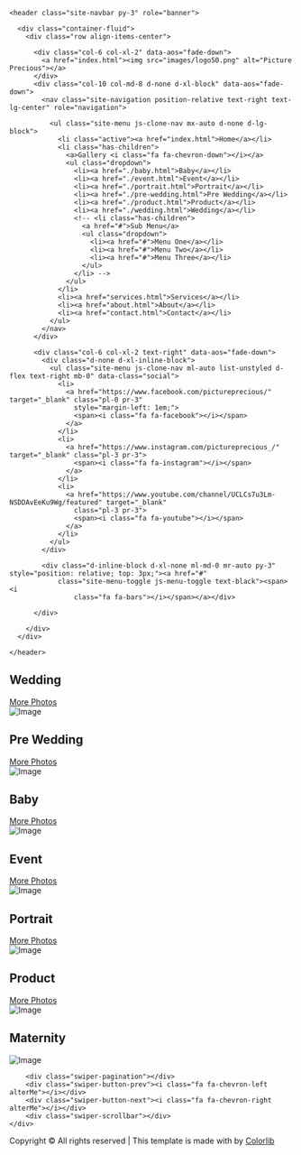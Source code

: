 <!DOCTYPE html>
<html lang="en">
  <head>
    <meta charset="utf-8">
    <meta name="viewport" content="width=device-width, initial-scale=1, shrink-to-fit=no">
    <link href="https://fonts.googleapis.com/css?family=Josefin+Sans:300i,400,700" rel="stylesheet">
    <link rel="stylesheet" href="scss/i-style.css">
    <link rel="stylesheet" href="css/bootstrap.min.css">
    <link rel="stylesheet" href="css/magnific-popup.css">
    <link rel="stylesheet" href="css/jquery-ui.css">
    <link rel="stylesheet" href="css/owl.carousel.min.css">
    <link rel="stylesheet" href="css/owl.theme.default.min.css">
    <link rel="stylesheet" href="css/lightgallery.min.css">    
    <link rel="stylesheet" href="css/bootstrap-datepicker.css">
    <link rel="stylesheet" href="fonts/flaticon/font/flaticon.css">
    <link rel="stylesheet" href="css/swiper.css">
    <link rel="stylesheet" href="css/aos.css">
    <link rel="stylesheet" href="css/style.css">
    <link rel="stylesheet" href="https://cdnjs.cloudflare.com/ajax/libs/font-awesome/4.7.0/css/font-awesome.min.css">
    <!-- Hotjar Tracking Code for http://pictureprecious.co.in -->
<script>
    (function(h,o,t,j,a,r){
        h.hj=h.hj||function(){(h.hj.q=h.hj.q||[]).push(arguments)};
        h._hjSettings={hjid:1356417,hjsv:6};
        a=o.getElementsByTagName('head')[0];
        r=o.createElement('script');r.async=1;
        r.src=t+h._hjSettings.hjid+j+h._hjSettings.hjsv;
        a.appendChild(r);
    })(window,document,'https://static.hotjar.com/c/hotjar-','.js?sv=');
</script>
<!-- Global site tag (gtag.js) - Google Analytics -->
<script async src="https://www.googletagmanager.com/gtag/js?id=UA-141688265-1"></script>
<script>
  window.dataLayer = window.dataLayer || [];
  function gtag(){dataLayer.push(arguments);}
  gtag('js', new Date());

  gtag('config', 'UA-141688265-1');
</script>
  </head>
  <body>
  
  <div class="site-wrap">
    <div class="site-mobile-menu">
      <div class="site-mobile-menu-header">
        <div class="site-mobile-menu-close mt-3">
          <span class="js-menu-toggle"><i class="fa fa-times-circle"></i></span>
        </div>
      </div>
      <div class="site-mobile-menu-body"></div>
    </div>
    



    <header class="site-navbar py-3" role="banner">

      <div class="container-fluid">
        <div class="row align-items-center">
          
          <div class="col-6 col-xl-2" data-aos="fade-down">
            <a href="index.html"><img src="images/logo50.png" alt="Picture Precious"></a>
          </div>
          <div class="col-10 col-md-8 d-none d-xl-block" data-aos="fade-down">
            <nav class="site-navigation position-relative text-right text-lg-center" role="navigation">

              <ul class="site-menu js-clone-nav mx-auto d-none d-lg-block">
                <li class="active"><a href="index.html">Home</a></li>
                <li class="has-children">
                  <a>Gallery <i class="fa fa-chevron-down"></i></a>
                  <ul class="dropdown">
                    <li><a href="./baby.html">Baby</a></li>
                    <li><a href="./event.html">Event</a></li>
                    <li><a href="./portrait.html">Portrait</a></li>
                    <li><a href="./pre-wedding.html">Pre Wedding</a></li>
                    <li><a href="./product.html">Product</a></li>
                    <li><a href="./wedding.html">Wedding</a></li>
                    <!-- <li class="has-children">
                      <a href="#">Sub Menu</a>
                      <ul class="dropdown">
                        <li><a href="#">Menu One</a></li>
                        <li><a href="#">Menu Two</a></li>
                        <li><a href="#">Menu Three</a></li>
                      </ul>
                    </li> -->
                  </ul>
                </li>
                <li><a href="services.html">Services</a></li>
                <li><a href="about.html">About</a></li>
                <li><a href="contact.html">Contact</a></li>
              </ul>
            </nav>
          </div>

          <div class="col-6 col-xl-2 text-right" data-aos="fade-down">
            <div class="d-none d-xl-inline-block">
              <ul class="site-menu js-clone-nav ml-auto list-unstyled d-flex text-right mb-0" data-class="social">
                <li>
                  <a href="https://www.facebook.com/pictureprecious/" target="_blank" class="pl-0 pr-3"
                    style="margin-left: 1em;">
                    <span><i class="fa fa-facebook"></i></span>
                  </a>
                </li>
                <li>
                  <a href="https://www.instagram.com/pictureprecious_/" target="_blank" class="pl-3 pr-3">
                    <span><i class="fa fa-instagram"></i></span>
                  </a>
                </li>
                <li>
                  <a href="https://www.youtube.com/channel/UCLCs7u3Lm-NSDDAvEeKu9Wg/featured" target="_blank"
                    class="pl-3 pr-3">
                    <span><i class="fa fa-youtube"></i></span>
                  </a>
                </li>
              </ul>
            </div>

            <div class="d-inline-block d-xl-none ml-md-0 mr-auto py-3" style="position: relative; top: 3px;"><a href="#"
                class="site-menu-toggle js-menu-toggle text-black"><span><i
                    class="fa fa-bars"></i></span></a></div>

          </div>

        </div>
      </div>
      
    </header>



  <div class="container-fluid" data-aos="fade" data-aos-delay="500">
    <div class="swiper-container images-carousel">
        <div class="swiper-wrapper">
            <div class="swiper-slide">
              <div class="image-wrap">
                <div class="image-info">
                  <h2 class="mb-3">Wedding</h2>
                  <a href="wedding.html" class="btn btn-outline-white py-2 px-4">More Photos</a>
                </div>
                <img src="images/pic/wedding/wed.jpg" alt="Image">
              </div>
            </div>
            <div class="swiper-slide">
              <div class="image-wrap">
                <div class="image-info">
                  <h2 class="mb-3">Pre Wedding</h2>
                  <a href="pre-wedding.html" class="btn btn-outline-white py-2 px-4">More Photos</a>
                </div>
                <img src="images/pic/prewed/pre-wed.jpg" alt="Image">
              </div>
            </div>
            <div class="swiper-slide">
              <div class="image-wrap">
                <div class="image-info">
                  <h2 class="mb-3">Baby</h2>
                  <a href="baby.html" class="btn btn-outline-white py-2 px-4">More Photos</a>
                </div>
                <img src="images/pic/Baby/cover.jpg" alt="Image">
              </div>
            </div>
            <div class="swiper-slide">
              <div class="image-wrap">
                <div class="image-info">
                  <h2 class="mb-3">Event</h2>
                  <a href="event.html" class="btn btn-outline-white py-2 px-4">More Photos</a>
                </div>
                <img src="images/pic/Event/cover.jpg" alt="Image">
              </div>
            </div>
            <div class="swiper-slide">
              <div class="image-wrap">
                <div class="image-info">
                  <h2 class="mb-3">Portrait</h2>
                  <a href="portrait.html" class="btn btn-outline-white py-2 px-4">More Photos</a>
                </div>
                <img src="images/pic/Portrait/cover.jpg" alt="Image">
              </div>
            </div>
            <div class="swiper-slide">
              <div class="image-wrap">
                <div class="image-info">
                  <h2 class="mb-3">Product</h2>
                  <a href="product.html" class="btn btn-outline-white py-2 px-4">More Photos</a>
                </div>
                <img src="images/pic/Product/cover.jpg" alt="Image">
              </div>
            </div>
            <div class="swiper-slide">
              <div class="image-wrap">
                <div class="image-info">
                  <h2 class="mb-3">Maternity</h2>
                  <!-- <a href="single.html" class="btn btn-outline-white py-2 px-4">More Photos</a> -->
                </div>
                <img src="images/pic/meternity.jpg" alt="Image">
              </div>
            </div>
        </div>

        <div class="swiper-pagination"></div>
        <div class="swiper-button-prev"><i class="fa fa-chevron-left alterMe"></i></div>
        <div class="swiper-button-next"><i class="fa fa-chevron-right alterMe"></i></div>
        <div class="swiper-scrollbar"></div>
    </div>
  </div>

  <div class="footer py-4">
    <div class="container-fluid">
      <p>
      <!-- Link back to Colorlib can't be removed. Template is licensed under CC BY 3.0. -->
      Copyright &copy; All rights reserved | This template is made with <i class="icon-heart-o" aria-hidden="true"></i> by <a href="https://colorlib.com" target="_blank" >Colorlib</a>
      <!-- Link back to Colorlib can't be removed. Template is licensed under CC BY 3.0. -->
      </p>
    </div>
  </div>

    

    
    
  </div>

  <script src="js/jquery-3.3.1.min.js"></script>
  <script src="js/jquery-migrate-3.0.1.min.js"></script>
  <script src="js/jquery-ui.js"></script>
  <script src="js/popper.min.js"></script>
  <script src="js/bootstrap.min.js"></script>
  <script src="js/owl.carousel.min.js"></script>
  <script src="js/jquery.stellar.min.js"></script>
  <script src="js/jquery.countdown.min.js"></script>
  <script src="js/jquery.magnific-popup.min.js"></script>
  <script src="js/bootstrap-datepicker.min.js"></script>
  <script src="js/swiper.min.js"></script>
  <script src="js/aos.js"></script>

  <script src="js/picturefill.min.js"></script>
  <script src="js/lightgallery-all.min.js"></script>
  <script src="js/jquery.mousewheel.min.js"></script>

  <script src="js/main.js"></script>
  
  <script>
    $(document).ready(function(){
      $('#lightgallery').lightGallery();
    });
  </script>
    
  </body>
</html>
